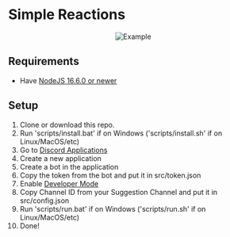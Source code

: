 # Simple Reactions
<p align="center">
  <img alt="Example" src="https://i.imgur.com/KGIMxQe.png"/>
</p>
  
## Requirements
- Have [NodeJS 16.6.0 or newer](https://nodejs.org)

## Setup
1. Clone or download this repo.
2. Run 'scripts/install.bat' if on Windows ('scripts/install.sh' if on Linux/MacOS/etc)
3. Go to [Discord Applications](https://discord.com/developers/applications/)
4. Create a new application
5. Create a bot in the application
6. Copy the token from the bot and put it in src/token.json
7. Enable [Developer Mode](https://support.discord.com/hc/en-us/articles/206346498-Where-can-I-find-my-User-Server-Message-ID-)
8. Copy Channel ID from your Suggestion Channel and put it in src/config.json
9. Run 'scripts/run.bat' if on Windows ('scripts/run.sh' if on Linux/MacOS/etc)
10. Done!

